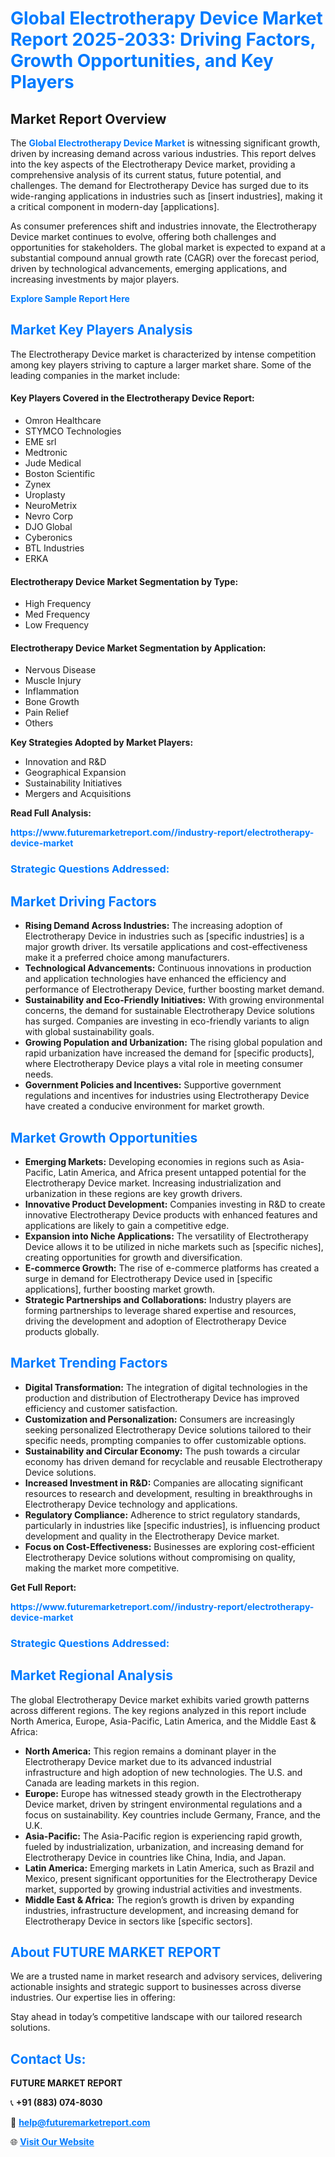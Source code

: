 <h1 style="color: #007BFF;">Global Electrotherapy Device Market Report 2025-2033: Driving Factors, Growth Opportunities, and Key Players</h1>

<section id="overview">
<h2>Market Report Overview</h2>
<p>The <a href="https://www.futuremarketreport.com//industry-report/electrotherapy-device-market" style="color: #007BFF; text-decoration: none;"><strong>Global Electrotherapy Device Market</strong></a> is witnessing significant growth, driven by increasing demand across various industries. This report delves into the key aspects of the Electrotherapy Device market, providing a comprehensive analysis of its current status, future potential, and challenges. The demand for Electrotherapy Device has surged due to its wide-ranging applications in industries such as [insert industries], making it a critical component in modern-day [applications].</p>
<p>As consumer preferences shift and industries innovate, the Electrotherapy Device market continues to evolve, offering both challenges and opportunities for stakeholders. The global market is expected to expand at a substantial compound annual growth rate (CAGR) over the forecast period, driven by technological advancements, emerging applications, and increasing investments by major players.</p>
</section>

<section id="overview">
<p><a href="https://www.futuremarketreport.com//request-sample/reportId=58526" style="color: #007BFF; text-decoration: none;"><strong>Explore Sample Report Here</strong></a></p>
</section>

<section id="key-players">
<h2 style="color: #007BFF;">Market Key Players Analysis</h2>
<p>The Electrotherapy Device market is characterized by intense competition among key players striving to capture a larger market share. Some of the leading companies in the market include:</p>
<h4>Key Players Covered in the Electrotherapy Device Report:</h4>
<ul><li>Omron Healthcare</li><li>STYMCO Technologies</li><li>EME srl</li><li>Medtronic</li><li>Jude Medical</li><li>Boston Scientific</li><li>Zynex</li><li>Uroplasty</li><li>NeuroMetrix</li><li>Nevro Corp</li><li>DJO Global</li><li>Cyberonics</li><li>BTL Industries</li><li>ERKA</li></ul>
<h4>Electrotherapy Device Market Segmentation by Type:</h4>
<ul><li>High Frequency</li><li>Med Frequency</li><li>Low Frequency</li></ul>

<h4>Electrotherapy Device Market Segmentation by Application:</h4>
<ul><li>Nervous Disease</li><li>Muscle Injury</li><li>Inflammation</li><li>Bone Growth</li><li>Pain Relief</li><li>Others</li></ul>
<p><strong>Key Strategies Adopted by Market Players:</strong></p>
<ul>
<li>Innovation and R&D</li>
<li>Geographical Expansion</li>
<li>Sustainability Initiatives</li>
<li>Mergers and Acquisitions</li>
</ul>
</section>

<section>
<p><strong>Read Full Analysis: </strong></p><a href="https://www.futuremarketreport.com//industry-report/electrotherapy-device-market" style="color: #007BFF; text-decoration: none;"><strong>https://www.futuremarketreport.com//industry-report/electrotherapy-device-market</strong></a>
<h3 style="color: #007BFF;">Strategic Questions Addressed:</h3>
</section>

<section id="driving-factors">
<h2 style="color: #007BFF;">Market Driving Factors</h2>
<ul>
<li><strong>Rising Demand Across Industries:</strong> The increasing adoption of Electrotherapy Device in industries such as [specific industries] is a major growth driver. Its versatile applications and cost-effectiveness make it a preferred choice among manufacturers.</li>
<li><strong>Technological Advancements:</strong> Continuous innovations in production and application technologies have enhanced the efficiency and performance of Electrotherapy Device, further boosting market demand.</li>
<li><strong>Sustainability and Eco-Friendly Initiatives:</strong> With growing environmental concerns, the demand for sustainable Electrotherapy Device solutions has surged. Companies are investing in eco-friendly variants to align with global sustainability goals.</li>
<li><strong>Growing Population and Urbanization:</strong> The rising global population and rapid urbanization have increased the demand for [specific products], where Electrotherapy Device plays a vital role in meeting consumer needs.</li>
<li><strong>Government Policies and Incentives:</strong> Supportive government regulations and incentives for industries using Electrotherapy Device have created a conducive environment for market growth.</li>
</ul>
</section>

<section id="growth-opportunities">
<h2 style="color: #007BFF;">Market Growth Opportunities</h2>
<ul>
<li><strong>Emerging Markets:</strong> Developing economies in regions such as Asia-Pacific, Latin America, and Africa present untapped potential for the Electrotherapy Device market. Increasing industrialization and urbanization in these regions are key growth drivers.</li>
<li><strong>Innovative Product Development:</strong> Companies investing in R&D to create innovative Electrotherapy Device products with enhanced features and applications are likely to gain a competitive edge.</li>
<li><strong>Expansion into Niche Applications:</strong> The versatility of Electrotherapy Device allows it to be utilized in niche markets such as [specific niches], creating opportunities for growth and diversification.</li>
<li><strong>E-commerce Growth:</strong> The rise of e-commerce platforms has created a surge in demand for Electrotherapy Device used in [specific applications], further boosting market growth.</li>
<li><strong>Strategic Partnerships and Collaborations:</strong> Industry players are forming partnerships to leverage shared expertise and resources, driving the development and adoption of Electrotherapy Device products globally.</li>
</ul>
</section>

<section id="trending-factors">
<h2 style="color: #007BFF;">Market Trending Factors</h2>
<ul>
<li><strong>Digital Transformation:</strong> The integration of digital technologies in the production and distribution of Electrotherapy Device has improved efficiency and customer satisfaction.</li>
<li><strong>Customization and Personalization:</strong> Consumers are increasingly seeking personalized Electrotherapy Device solutions tailored to their specific needs, prompting companies to offer customizable options.</li>
<li><strong>Sustainability and Circular Economy:</strong> The push towards a circular economy has driven demand for recyclable and reusable Electrotherapy Device solutions.</li>
<li><strong>Increased Investment in R&D:</strong> Companies are allocating significant resources to research and development, resulting in breakthroughs in Electrotherapy Device technology and applications.</li>
<li><strong>Regulatory Compliance:</strong> Adherence to strict regulatory standards, particularly in industries like [specific industries], is influencing product development and quality in the Electrotherapy Device market.</li>
<li><strong>Focus on Cost-Effectiveness:</strong> Businesses are exploring cost-efficient Electrotherapy Device solutions without compromising on quality, making the market more competitive.</li>
</ul>
</section>

<section>
<p><strong>Get Full Report: </strong></p><a href="https://www.futuremarketreport.com//industry-report/electrotherapy-device-market" style="color: #007BFF; text-decoration: none;"><strong>https://www.futuremarketreport.com//industry-report/electrotherapy-device-market</strong></a>
<h3 style="color: #007BFF;">Strategic Questions Addressed:</h3>
</section>


<section id="regional-analysis">
<h2 style="color: #007BFF;">Market Regional Analysis</h2>
<p>The global Electrotherapy Device market exhibits varied growth patterns across different regions. The key regions analyzed in this report include North America, Europe, Asia-Pacific, Latin America, and the Middle East & Africa:</p>
<ul>
<li><strong>North America:</strong> This region remains a dominant player in the Electrotherapy Device market due to its advanced industrial infrastructure and high adoption of new technologies. The U.S. and Canada are leading markets in this region.</li>
<li><strong>Europe:</strong> Europe has witnessed steady growth in the Electrotherapy Device market, driven by stringent environmental regulations and a focus on sustainability. Key countries include Germany, France, and the U.K.</li>
<li><strong>Asia-Pacific:</strong> The Asia-Pacific region is experiencing rapid growth, fueled by industrialization, urbanization, and increasing demand for Electrotherapy Device in countries like China, India, and Japan.</li>
<li><strong>Latin America:</strong> Emerging markets in Latin America, such as Brazil and Mexico, present significant opportunities for the Electrotherapy Device market, supported by growing industrial activities and investments.</li>
<li><strong>Middle East & Africa:</strong> The region’s growth is driven by expanding industries, infrastructure development, and increasing demand for Electrotherapy Device in sectors like [specific sectors].</li>
</ul>
</section>

<footer>
<h2 style="color: #007BFF;">About FUTURE MARKET REPORT</h2>
<p>We are a trusted name in market research and advisory services, delivering actionable insights and strategic support to businesses across diverse industries. Our expertise lies in offering:</p>

<p>Stay ahead in today’s competitive landscape with our tailored research solutions.</p>

<h2 style="color: #007BFF;">Contact Us:</h2>
<p><strong>FUTURE MARKET REPORT</strong></p>
<p>📞 <strong>+91 (883) 074-8030</strong></p>
<p>📧 <strong><a href="mailto:help@futuremarketreport.com" style="color: #007BFF;">help@futuremarketreport.com</a></strong></p>
<p>🌐 <strong><a href="https://www.futuremarketreport.com/" style="color: #007BFF;">Visit Our Website</a></strong></p>
</footer>
